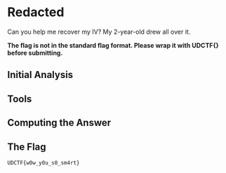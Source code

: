 # Redacted
Can you help me recover my IV? My 2-year-old drew all over it.

<b>The flag is not in the standard flag format. Please wrap it with UDCTF{} before submitting.</b>

## Initial Analysis 



## Tools 



## Computing the Answer 



## The Flag 
`UDCTF{w0w_y0u_s0_sm4rt}`